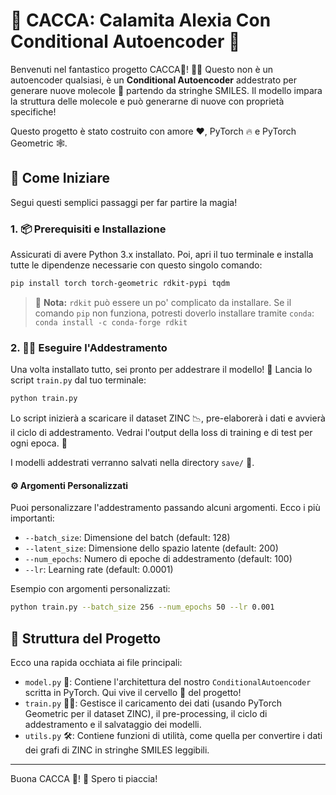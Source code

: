 # 💩 CACCA: Calamita Alexia Con Conditional Autoencoder 💩

Benvenuti nel fantastico progetto CACCA💩! 🧪✨ Questo non è un autoencoder qualsiasi, è un **Conditional Autoencoder** addestrato per generare nuove molecole 🧬 partendo da stringhe SMILES. Il modello impara la struttura delle molecole e può generarne di nuove con proprietà specifiche!

Questo progetto è stato costruito con amore ❤️, PyTorch 🔥 e PyTorch Geometric 🕸️.

## 🚀 Come Iniziare

Segui questi semplici passaggi per far partire la magia!

### 1. 📦 Prerequisiti e Installazione

Assicurati di avere Python 3.x installato. Poi, apri il tuo terminale e installa tutte le dipendenze necessarie con questo singolo comando:

```bash
pip install torch torch-geometric rdkit-pypi tqdm
```

> 📝 **Nota:** `rdkit` può essere un po' complicato da installare. Se il comando `pip` non funziona, potresti doverlo installare tramite `conda`:
> `conda install -c conda-forge rdkit`

### 2. 🏃‍♀️ Eseguire l'Addestramento

Una volta installato tutto, sei pronto per addestrare il modello! 🧠 Lancia lo script `train.py` dal tuo terminale:

```bash
python train.py
```

Lo script inizierà a scaricare il dataset ZINC 📉, pre-elaborerà i dati e avvierà il ciclo di addestramento. Vedrai l'output della loss di training e di test per ogni epoca. 🤩

I modelli addestrati verranno salvati nella directory `save/` 💾.

#### ⚙️ Argomenti Personalizzati

Puoi personalizzare l'addestramento passando alcuni argomenti. Ecco i più importanti:

-   `--batch_size`: Dimensione del batch (default: 128)
-   `--latent_size`: Dimensione dello spazio latente (default: 200)
-   `--num_epochs`: Numero di epoche di addestramento (default: 100)
-   `--lr`: Learning rate (default: 0.0001)

Esempio con argomenti personalizzati:
```bash
python train.py --batch_size 256 --num_epochs 50 --lr 0.001
```

## 📂 Struttura del Progetto

Ecco una rapida occhiata ai file principali:

-   `model.py` 🧠: Contiene l'architettura del nostro `ConditionalAutoencoder` scritta in PyTorch. Qui vive il cervello 🧠 del progetto!
-   `train.py` 🏋️‍♀️: Gestisce il caricamento dei dati (usando PyTorch Geometric per il dataset ZINC), il pre-processing, il ciclo di addestramento e il salvataggio dei modelli.
-   `utils.py` 🛠️: Contiene funzioni di utilità, come quella per convertire i dati dei grafi di ZINC in stringhe SMILES leggibili.

---

Buona CACCA 💩! 🥳 Spero ti piaccia!

